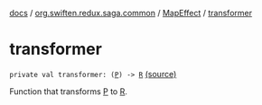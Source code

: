 [docs](../../index.md) / [org.swiften.redux.saga.common](../index.md) / [MapEffect](index.md) / [transformer](./transformer.md)

# transformer

`private val transformer: (`[`P`](index.md#P)`) -> `[`R`](index.md#R) [(source)](https://github.com/protoman92/KotlinRedux/tree/master/common/common-saga/src/main/kotlin/org/swiften/redux/saga/common/MapEffect.kt#L23)

Function that transforms [P](index.md#P) to [R](index.md#R).

